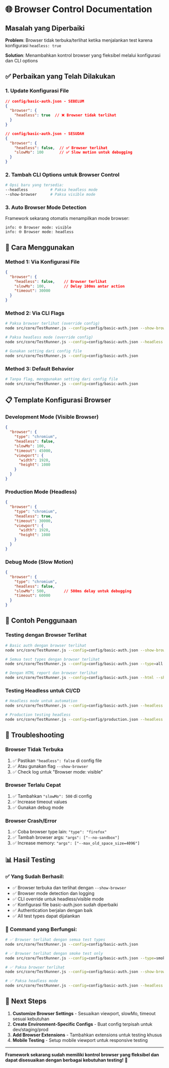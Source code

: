 # 🌐 Browser Control Documentation

## Masalah yang Diperbaiki

**Problem**: Browser tidak terbuka/terlihat ketika menjalankan test karena konfigurasi `headless: true`

**Solution**: Menambahkan kontrol browser yang fleksibel melalui konfigurasi dan CLI options

## ✅ Perbaikan yang Telah Dilakukan

### 1. **Update Konfigurasi File**
```json
// config/basic-auth.json - SEBELUM
{
  "browser": {
    "headless": true  // ❌ Browser tidak terlihat
  }
}

// config/basic-auth.json - SESUDAH  
{
  "browser": {
    "headless": false,  // ✅ Browser terlihat
    "slowMo": 100       // ✅ Slow motion untuk debugging
  }
}
```

### 2. **Tambah CLI Options untuk Browser Control**
```bash
# Opsi baru yang tersedia:
--headless          # Paksa headless mode
--show-browser      # Paksa visible mode
```

### 3. **Auto Browser Mode Detection**
Framework sekarang otomatis menampilkan mode browser:
```
info: 🌐 Browser mode: visible
info: 🌐 Browser mode: headless
```

## 🚀 Cara Menggunakan

### **Method 1: Via Konfigurasi File**
```json
{
  "browser": {
    "headless": false,    // Browser terlihat
    "slowMo": 100,        // Delay 100ms antar action
    "timeout": 30000
  }
}
```

### **Method 2: Via CLI Flags**
```bash
# Paksa browser terlihat (override config)
node src/core/TestRunner.js --config=config/basic-auth.json --show-browser

# Paksa headless mode (override config)  
node src/core/TestRunner.js --config=config/basic-auth.json --headless

# Gunakan setting dari config file
node src/core/TestRunner.js --config=config/basic-auth.json
```

### **Method 3: Default Behavior**
```bash
# Tanpa flag, menggunakan setting dari config file
node src/core/TestRunner.js --config=config/basic-auth.json
```

## 📋 Template Konfigurasi Browser

### **Development Mode (Visible Browser)**
```json
{
  "browser": {
    "type": "chromium",
    "headless": false,
    "slowMo": 100,
    "timeout": 45000,
    "viewport": {
      "width": 1920,
      "height": 1080
    }
  }
}
```

### **Production Mode (Headless)**
```json
{
  "browser": {
    "type": "chromium", 
    "headless": true,
    "timeout": 30000,
    "viewport": {
      "width": 1920,
      "height": 1080
    }
  }
}
```

### **Debug Mode (Slow Motion)**
```json
{
  "browser": {
    "type": "chromium",
    "headless": false,
    "slowMo": 500,        // 500ms delay untuk debugging
    "timeout": 60000
  }
}
```

## 🎯 Contoh Penggunaan

### **Testing dengan Browser Terlihat**
```bash
# Basic auth dengan browser terlihat
node src/core/TestRunner.js --config=config/basic-auth.json --show-browser

# Semua test types dengan browser terlihat
node src/core/TestRunner.js --config=config/basic-auth.json --type=all --show-browser

# Dengan HTML report dan browser terlihat
node src/core/TestRunner.js --config=config/basic-auth.json --html --show-browser
```

### **Testing Headless untuk CI/CD**
```bash
# Headless mode untuk automation
node src/core/TestRunner.js --config=config/basic-auth.json --headless

# Production testing headless
node src/core/TestRunner.js --config=config/production.json --headless
```

## 🔧 Troubleshooting

### **Browser Tidak Terbuka**
1. ✅ Pastikan `"headless": false` di config file
2. ✅ Atau gunakan flag `--show-browser`
3. ✅ Check log untuk "Browser mode: visible"

### **Browser Terlalu Cepat**
1. ✅ Tambahkan `"slowMo": 500` di config
2. ✅ Increase timeout values
3. ✅ Gunakan debug mode

### **Browser Crash/Error**
1. ✅ Coba browser type lain: `"type": "firefox"`
2. ✅ Tambah browser args: `"args": ["--no-sandbox"]`
3. ✅ Increase memory: `"args": ["--max_old_space_size=4096"]`

## 📊 Hasil Testing

### ✅ **Yang Sudah Berhasil:**
- ✅ Browser terbuka dan terlihat dengan `--show-browser`
- ✅ Browser mode detection dan logging
- ✅ CLI override untuk headless/visible mode
- ✅ Konfigurasi file basic-auth.json sudah diperbaiki
- ✅ Authentication berjalan dengan baik
- ✅ All test types dapat dijalankan

### 🎯 **Command yang Berfungsi:**
```bash
# ✅ Browser terlihat dengan semua test types
node src/core/TestRunner.js --config=config/basic-auth.json

# ✅ Browser terlihat dengan smoke test only  
node src/core/TestRunner.js --config=config/basic-auth.json --type=smoke

# ✅ Paksa browser terlihat
node src/core/TestRunner.js --config=config/basic-auth.json --show-browser

# ✅ Paksa headless mode
node src/core/TestRunner.js --config=config/basic-auth.json --headless
```

## 🚀 Next Steps

1. **Customize Browser Settings** - Sesuaikan viewport, slowMo, timeout sesuai kebutuhan
2. **Create Environment-Specific Configs** - Buat config terpisah untuk dev/staging/prod
3. **Add Browser Extensions** - Tambahkan extensions untuk testing khusus
4. **Mobile Testing** - Setup mobile viewport untuk responsive testing

---

**Framework sekarang sudah memiliki kontrol browser yang fleksibel dan dapat disesuaikan dengan berbagai kebutuhan testing!** 🎉 